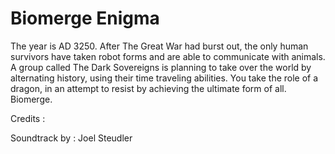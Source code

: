 # Biomerge Enigma

The year is AD 3250. After The Great War had burst out, the only human survivors have taken robot forms and are able to communicate with animals. A group called The Dark Sovereigns is planning to take over the world by alternating history, using their time traveling abilities. You take the role of a dragon, in an attempt to resist by achieving the ultimate form of all. Biomerge. 

Credits :

Soundtrack by : Joel Steudler
